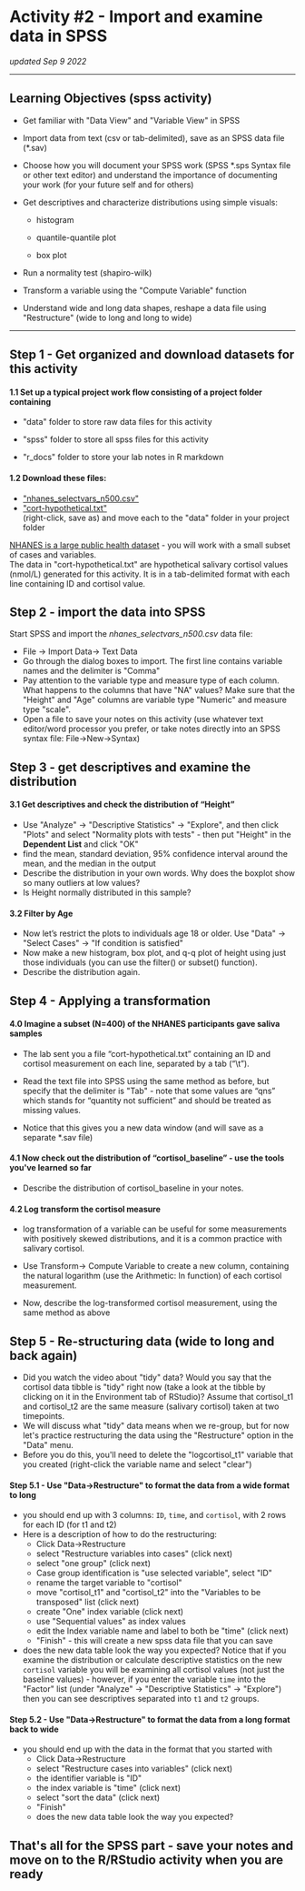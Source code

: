 # Activity #2 - Import and examine data in SPSS  
*updated Sep 9 2022*

------------------------------------------------------------------------

## Learning Objectives (spss activity)

-   Get familiar with "Data View" and "Variable View" in SPSS  

-   Import data from text (csv or tab-delimited), save as an SPSS data file (\*.sav)  

-   Choose how you will document your SPSS work (SPSS *.sps Syntax file or other text editor) and understand the importance of documenting your work (for your future self and for others)  

-   Get descriptives and characterize distributions using simple visuals:

    -   histogram

    -   quantile-quantile plot

    -   box plot

-   Run a normality test (shapiro-wilk)

-   Transform a variable using the "Compute Variable" function    

-   Understand wide and long data shapes, reshape a data file using "Restructure" (wide to long and long to wide)  

------------------------------------------------------------------------



## Step 1 - Get organized and download datasets for this activity

#### 1.1 Set up a typical project work flow consisting of a project folder containing

-   "data" folder to store raw data files for this activity  
    
-   "spss" folder to store all spss files for this activity  

-   "r_docs" folder to store your lab notes in R markdown  


#### 1.2 Download these files:  
- ["nhanes_selectvars_n500.csv"](../data/nhanes_selectvars_n500.csv)  
- ["cort-hypothetical.txt"](../data/cort-hypothetical.txt)  
(right-click, save as) and move each to the "data" folder in your project folder  

[NHANES is a large public health dataset](https://www.rdocumentation.org/packages/NHANES/versions/2.1.0/topics/NHANES) - you will work with a small subset of cases and variables.  
The data in "cort-hypothetical.txt" are hypothetical salivary cortisol values (nmol/L) generated for this activity. It is in a tab-delimited format with each line containing ID and cortisol value.  

## Step 2 - import the data into SPSS  

Start SPSS and import the *nhanes\_selectvars\_n500.csv* data file:  

- File -\> Import Data-\> Text Data  
- Go through the dialog boxes to import. The first line contains variable names and the delimiter is "Comma"  
- Pay attention to the variable type and measure type of each column. What happens to the columns that have "NA" values? Make sure that the "Height" and "Age" columns are variable type "Numeric" and measure type "scale".  
- Open a file to save your notes on this activity (use whatever text editor/word processor you prefer, or take notes directly into an SPSS syntax file: File->New->Syntax)  

## Step 3 - get descriptives and examine the distribution  

#### 3.1 Get descriptives and check the distribution of “Height” 
-   Use "Analyze" -\> "Descriptive Statistics" -\> "Explore", and then click "Plots" and select "Normality plots with tests" - then put "Height" in the **Dependent List** and click "OK"
-   find the mean, standard deviation, 95% confidence interval around the mean, and the median in the output
-   Describe the distribution in your own words. Why does the boxplot show so many outliers at low values?
-   Is Height normally distributed in this sample?

#### 3.2 Filter by Age

-   Now let’s restrict the plots to individuals age 18 or older. Use  "Data" -\> "Select Cases" -\> "If condition is satisfied"
-   Now make a new histogram, box plot, and q-q plot of height using just those individuals (you can use the filter() or subset() function).
-   Describe the distribution again.

## Step 4 - Applying a transformation

#### 4.0 Imagine a subset (N=400) of the NHANES participants gave saliva samples 
- The lab sent you a file “cort-hypothetical.txt” containing an ID and cortisol measurement on each line, separated by a tab (“\\t”).

- Read the text file into SPSS using the same method as before, but specify that the delimiter is "Tab" - note that some values
are “qns” which stands for “quantity not sufficient” and should be
treated as missing values.

- Notice that this gives you a new data window (and will save as a separate *.sav file)  

#### 4.1 Now check out the distribution of “cortisol\_baseline” - use the tools you've learned so far

- Describe the distribution of cortisol\_baseline in your notes.

#### 4.2 Log transform the cortisol measure  

- log transformation of a variable can be useful for some measurements with positively skewed distributions, and it is a common practice with salivary cortisol.

- Use Transform-\> Compute Variable to create a new column, containing the natural logarithm (use the Arithmetic: ln function) of each cortisol measurement. 

- Now, describe the log-transformed cortisol measurement, using the same method as above  

## Step 5 - Re-structuring data (wide to long and back again)  

-   Did you watch the video about "tidy" data? Would you say that the cortisol data tibble is "tidy" right now (take a look at the tibble by clicking on it in the Environment tab of RStudio)? Assume that cortisol_t1 and cortisol_t2 are the same measure (salivary cortisol) taken at two timepoints.  
-   We will discuss what "tidy" data means when we re-group, but for now let's practice restructuring the data using the "Restructure" option in the "Data" menu.  
-   Before you do this, you'll need to delete the "logcortisol_t1" variable that you created (right-click the variable name and select "clear")   

#### Step 5.1 - Use "Data->Restructure" to format the data from a wide format to long   
 - you should end up with 3 columns: `ID`, `time`, and `cortisol`, with 2 rows for each ID (for t1 and t2)
 - Here is a description of how to do the restructuring:
   - Click Data->Restructure  
   - select "Restructure variables into cases" (click next)  
   - select "one group" (click next)  
   - Case group identification is "use selected variable", select "ID"  
   - rename the target variable to "cortisol"  
   - move "cortisol_t1" and "cortisol_t2" into the "Variables to be transposed" list (click next)  
   - create "One" index variable (click next)  
   - use "Sequential values" as index values  
   - edit the Index variable name and label to both be "time" (click next)  
   - "Finish" - this will create a new spss data file that you can save  
 - does the new data table look the way you expected? Notice that if you examine the distribution or calculate descriptive statistics on the new `cortisol` variable you will be examining all cortisol values (not just the baseline values) - however, if you enter the variable `time` into the "Factor" list (under "Analyze" -\> "Descriptive Statistics" -\> "Explore") then you can see descriptives separated into `t1` and `t2` groups.    
 

#### Step 5.2 - Use "Data->Restructure" to format the data from a long format back to wide  

- you should end up with the data in the format that you started with  
  - Click Data->Restructure  
   - select "Restructure cases into variables" (click next)  
   - the identifier variable is "ID"   
   - the index variable is "time" (click next)  
   - select "sort the data" (click next)  
   - "Finish" 
   - does the new data table look the way you expected?  

## That's all for the SPSS part - save your notes and move on to the R/RStudio activity when you are ready  
